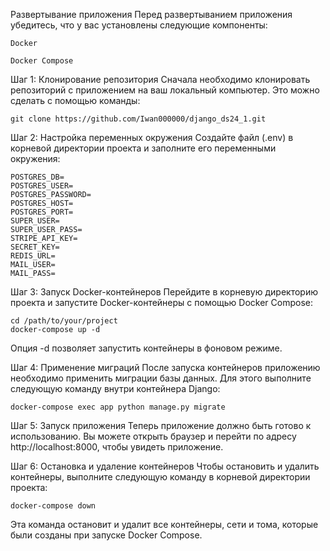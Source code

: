 Развертывание приложения
Перед развертыванием приложения убедитесь, что у вас установлены следующие компоненты:

    Docker

    Docker Compose

Шаг 1: Клонирование репозитория
Сначала необходимо клонировать репозиторий с приложением на ваш локальный компьютер. Это можно сделать с помощью команды:

    git clone https://github.com/Iwan000000/django_ds24_1.git


Шаг 2: Настройка переменных окружения
Создайте файл (.env) в корневой директории проекта и заполните его переменными окружения:


    POSTGRES_DB=
    POSTGRES_USER=
    POSTGRES_PASSWORD=
    POSTGRES_HOST=
    POSTGRES_PORT=
    SUPER_USER=
    SUPER_USER_PASS=
    STRIPE_API_KEY=
    SECRET_KEY=
    REDIS_URL=
    MAIL_USER=
    MAIL_PASS=

Шаг 3: Запуск Docker-контейнеров
Перейдите в корневую директорию проекта и запустите Docker-контейнеры с помощью Docker Compose:


    cd /path/to/your/project
    docker-compose up -d

Опция -d позволяет запустить контейнеры в фоновом режиме.

Шаг 4: Применение миграций
После запуска контейнеров приложению необходимо применить миграции базы данных. Для этого выполните следующую команду внутри контейнера Django:


    docker-compose exec app python manage.py migrate

Шаг 5: Запуск приложения
Теперь приложение должно быть готово к использованию. Вы можете открыть браузер и перейти по адресу http://localhost:8000, чтобы увидеть приложение.

Шаг 6: Остановка и удаление контейнеров
Чтобы остановить и удалить контейнеры, выполните следующую команду в корневой директории проекта:


    docker-compose down

Эта команда остановит и удалит все контейнеры, сети и тома, которые были созданы при запуске Docker Compose.
